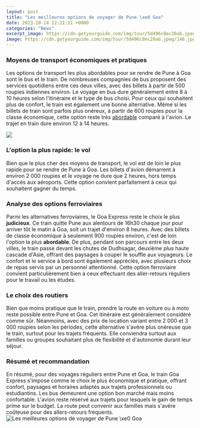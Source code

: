 ```yaml
---
layout: post
title: "Les meilleures options de voyager de Pune \xe0 Goa"
date: 2023-10-14 12:21:21 +0000
categories: "News"
excerpt_image: https://cdn.getyourguide.com/img/tour/5d496c8ec20ab.jpeg/146.jpg
image: https://cdn.getyourguide.com/img/tour/5d496c8ec20ab.jpeg/146.jpg
---
```


### Moyens de transport économiques et pratiques
Les options de transport les plus abordables pour se rendre de Pune à Goa sont le bus et le train. De nombreuses compagnies de bus proposent des services quotidiens entre ces deux villes, avec des billets à partir de 500 roupies indiennes environ. Le voyage en bus dure généralement entre 8 à 10 heures selon l'itinéraire et le type de bus choisi. 
Pour ceux qui souhaitent plus de confort, le train est également une bonne alternative. Même si les billets de train sont parfois plus onéreux, à partir de 600 roupies pour la classe économique, cette option reste très [abordable](https://thetopnews.github.io/navigating-marital-issues-with-care-compassion-and-communication/) comparé à l'avion. Le trajet en train dure environ 12 à 14 heures.

![](https://www.bouger-voyager.com/wp-content/uploads/2018/03/plages-de-goa-6-640x380.jpg)
### L'option la plus rapide: le vol
Bien que le plus cher des moyens de transport, le vol est de loin le plus rapide pour se rendre de Pune à Goa. Les billets d'avion démarrent à environ 2 000 roupies et le voyage ne dure que 2 heures, hors temps d'accès aux aéroports. Cette option convient parfaitement à ceux qui souhaitent gagner du temps. 
### Analyse des options ferroviaires
Parmi les alternatives ferroviaires, le Goa Express reste le choix le plus **judicieux**. Ce train quitte Pune aux alentours de 16h30 chaque jour pour arriver tôt le matin à Goa, soit un trajet d'environ 8 heures.
Avec des billets de classe économique à seulement 900 roupies environ, c'est de loin l'option la plus **abordable**. De plus, pendant son parcours entre les deux villes, le train passe devant les chutes de Dudhsagar, deuxième plus haute cascade d'Asie, offrant des paysages à couper le souffle aux voyageurs. 
Le confort et le service à bord sont également appréciés, avec plusieurs choix de repas servis par un personnel attentionné. Cette option ferroviaire convient particulièrement bien à ceux effectuant des aller-retours réguliers pour le travail ou les études.
### Le choix des routiers
Bien que moins pratique que le train, prendre la route en voiture ou à moto reste possible entre Pune et Goa. Cet itinéraire est généralement considéré comme sûr. 
Néanmoins, avec des prix de location variant entre 2 000 et 3 000 roupies selon les périodes, cette alternative s'avère plus onéreuse que le train, surtout pour les trajets fréquents. Elle conviendra surtout aux familles ou groupes souhaitant plus de flexibilité et d'autonomie durant leur séjour.
### Résumé et recommandation 
En résumé, pour des voyages réguliers entre Pune et Goa, le train Goa Express s'impose comme le choix le plus économique et pratique, offrant confort, paysages et horaires adaptés aux trajets professionnels ou estudiantins. 
Les bus demeurent une option bon marché mais moins confortable. L'avion reste réservé aux trajets pour lesquels le gain de temps prime sur le budget. La route peut convenir aux familles mais s'avère coûteuse pour des allers-retours fréquents.
![Les meilleures options de voyager de Pune \xe0 Goa](https://cdn.getyourguide.com/img/tour/5d496c8ec20ab.jpeg/146.jpg)